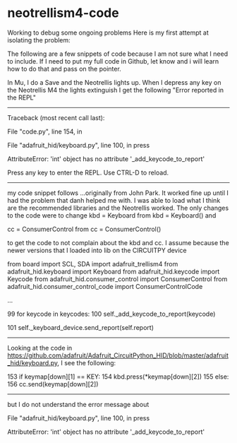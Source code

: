 # neotrellism4-code
Working to debug some ongoing problems
Here is my first attempt at isolating the problem:

The following are a few snippets of code because I am not sure what I need to include. If I need to put my full code in Github, let know and i will learn how to do that and pass on the pointer.



In Mu, I do a Save and the Neotrellis lights up. When I depress any key on the Neotrellis M4 the lights extinguish I get the following "Error reported in the REPL" 

--------------------------------------------

Traceback (most recent call last):

  File "code.py", line 154, in <module>

  File "adafruit_hid/keyboard.py", line 100, in press

AttributeError: 'int' object has no attribute '_add_keycode_to_report'



Press any key to enter the REPL. Use CTRL-D to reload.

------------------------

my code snippet follows ...originally from John Park. It worked fine up until I had the problem that danh helped me with. I was able to load what I think are the recommended libraries and the Neotrellis worked. The only changes to the code were to change kbd = Keyboard from kbd = Keyboard() and 

cc = ConsumerControl from cc = ConsumerControl()

to get the code to not complain about the kbd and cc. I assume because the newer versions that I loaded into lib on the CIRCUITPY device



from board import SCL, SDA
import adafruit_trellism4
from adafruit_hid.keyboard import Keyboard
from adafruit_hid.keycode import Keycode
from adafruit_hid.consumer_control import ConsumerControl
from adafruit_hid.consumer_control_code import ConsumerControlCode

...

99      for keycode in keycodes:
100        self._add_keycode_to_report(keycode)

101    self._keyboard_device.send_report(self.report)

-------------------------------

Looking at the code in https://github.com/adafruit/Adafruit_CircuitPython_HID/blob/master/adafruit_hid/keyboard.py, I see the following:

153           if keymap[down][1] == KEY:
154                kbd.press(*keymap[down][2])
155            else:
156                cc.send(keymap[down][2])

-------------------------------

but I do not understand the error message about 

  File "adafruit_hid/keyboard.py", line 100, in press

AttributeError: 'int' object has no attribute '_add_keycode_to_report'

